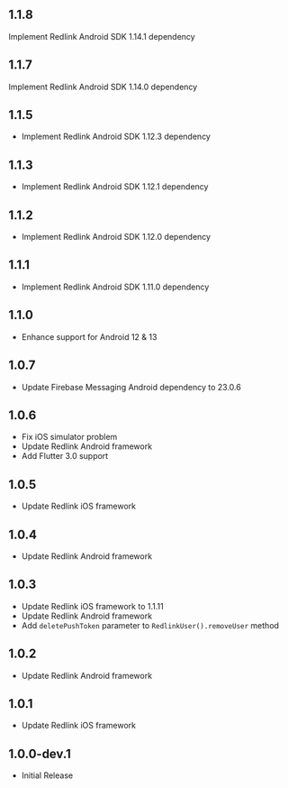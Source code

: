 ## 1.1.8

Implement Redlink Android SDK 1.14.1 dependency

## 1.1.7

Implement Redlink Android SDK 1.14.0 dependency

## 1.1.5

* Implement Redlink Android SDK 1.12.3 dependency

## 1.1.3

* Implement Redlink Android SDK 1.12.1 dependency

## 1.1.2

* Implement Redlink Android SDK 1.12.0 dependency

## 1.1.1

* Implement Redlink Android SDK 1.11.0 dependency
## 1.1.0

* Enhance support for Android 12 & 13

## 1.0.7

* Update Firebase Messaging Android dependency to 23.0.6

## 1.0.6

* Fix iOS simulator problem
* Update Redlink Android framework
* Add Flutter 3.0 support

## 1.0.5

* Update Redlink iOS framework

## 1.0.4

* Update Redlink Android framework

## 1.0.3

* Update Redlink iOS framework to 1.1.11
* Update Redlink Android framework
* Add `deletePushToken` parameter to `RedlinkUser().removeUser` method

## 1.0.2

* Update Redlink Android framework

## 1.0.1

* Update Redlink iOS framework

## 1.0.0-dev.1

* Initial Release